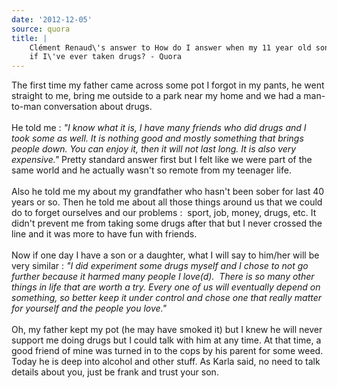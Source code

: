 ```yaml
---
date: '2012-12-05'
source: quora
title: |
    Clément Renaud\'s answer to How do I answer when my 11 year old son asks
    if I\'ve ever taken drugs? - Quora
---
```


The first time my father came across some pot I forgot in my pants, he
went straight to me, bring me outside to a park near my home and we had
a man-to-man conversation about drugs.\
\
He told me : *\"I know what it is, I have many friends who did drugs and
I took some as well. It is nothing good and mostly something that brings
people down. You can enjoy it, then it will not last long. It is also
very expensive.\"* Pretty standard answer first but I felt like we were
part of the same world and he actually wasn\'t so remote from my
teenager life.\
\
Also he told me my about my grandfather who hasn\'t been sober for last
40 years or so. Then he told me about all those things around us that we
could do to forget ourselves and our problems :  sport, job, money,
drugs, etc. It didn\'t prevent me from taking some drugs after that but
I never crossed the line and it was more to have fun with friends.\
\
Now if one day I have a son or a daughter, what I will say to him/her
will be very similar : *\"I did experiment some drugs myself and I chose
to not go further because it harmed many people I love(d).  There is so
many other things in life that are worth a try. Every one of us will
eventually depend on something, so better keep it under control and
chose one that really matter for yourself and the people you love.\"*\
\
Oh, my father kept my pot (he may have smoked it) but I knew he will
never support me doing drugs but I could talk with him at any time. At
that time, a good friend of mine was turned in to the cops by his parent
for some weed. Today he is deep into alcohol and other stuff. As Karla
said, no need to talk details about you, just be frank and trust your
son.
